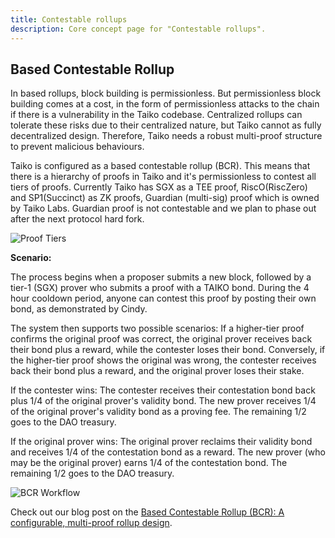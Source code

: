 ```yaml
---
title: Contestable rollups
description: Core concept page for "Contestable rollups".
---
```


## Based Contestable Rollup

In based rollups, block building is permissionless. But permissionless block building comes at a cost, in the form of permissionless attacks to the chain if there is a vulnerability in the Taiko codebase. Centralized rollups can tolerate these risks due to their centralized nature, but Taiko cannot as fully decentralized design. Therefore, Taiko needs a robust multi-proof structure to prevent malicious behaviours.

Taiko is configured as a based contestable rollup (BCR). This means that there is a hierarchy of proofs in Taiko and it's permissionless to contest all tiers of proofs. Currently Taiko has SGX as a TEE proof, RiscO(RiscZero) and SP1(Succinct) as ZK proofs, Guardian (multi-sig) proof which is owned by Taiko Labs. Guardian proof is not contestable and we plan to phase out after the next protocol hard fork.

![Proof Tiers](~/assets/content/docs/core-concepts/proof-tiers.png)

**Scenario:**

The process begins when a proposer submits a new block, followed by a tier-1 (SGX) prover who submits a proof with a TAIKO bond. During the 4 hour cooldown period, anyone can contest this proof by posting their own bond, as demonstrated by Cindy.

The system then supports two possible scenarios: If a higher-tier proof confirms the original proof was correct, the original prover receives back their bond plus a reward, while the contester loses their bond. Conversely, if the higher-tier proof shows the original was wrong, the contester receives back their bond plus a reward, and the original prover loses their stake.

If the contester wins: The contester receives their contestation bond back plus 1/4 of the original prover's validity bond. The new prover receives 1/4 of the original prover's validity bond as a proving fee. The remaining 1/2 goes to the DAO treasury.

If the original prover wins: The original prover reclaims their validity bond and receives 1/4 of the contestation bond as a reward. The new prover (who may be the original prover) earns 1/4 of the contestation bond. The remaining 1/2 goes to the DAO treasury.

![BCR Workflow](~/assets/content/docs/core-concepts/contestable.png)


Check out our blog post on the [Based Contestable Rollup (BCR): A configurable, multi-proof rollup design](https://taiko.mirror.xyz/Z4I5ZhreGkyfdaL5I9P0Rj0DNX4zaWFmcws-0CVMJ2A).
